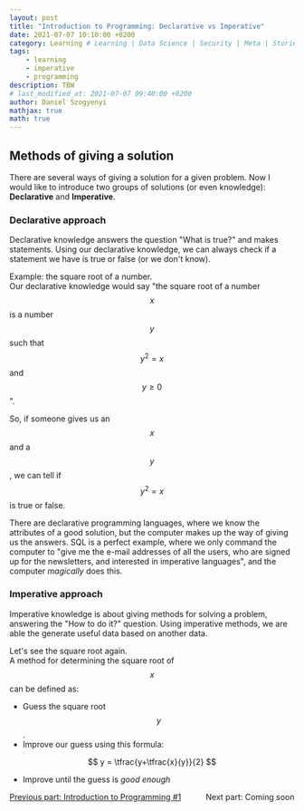 ```yaml
---
layout: post
title: "Introduction to Programming: Declarative vs Imperative"
date: 2021-07-07 10:10:00 +0200
category: Learning # Learning | Data Science | Security | Meta | Stories
tags:
    - learning
    - imperative
    - programming
description: TBW
# last_modified_at: 2021-07-07 09:40:00 +0200
author: Daniel Szogyenyi
mathjax: true
math: true
---
```


## Methods of giving a solution

There are several ways of giving a solution for a given problem. Now I would like to introduce two groups of solutions (or even knowledge): **Declarative** and **Imperative**.

### Declarative approach

Declarative knowledge answers the question "What is true?" and makes statements. Using our declarative knowledge, we can always check if a statement we have is true or false (or we don't know).

Example: the square root of a number.  
Our declarative knowledge would say "the square root of a number $$ x $$ is a number $$ y $$ such that $$ y^2 = x $$ and $$ y\geqslant0 $$ ".

So, if someone gives us an $$ x $$ and a $$ y $$, we can tell if $$ y^2=x $$ is true or false.

There are declarative programming languages, where we know the attributes of a good solution, but the computer makes up the way of giving us the answers. SQL is a perfect example, where we only command the computer to "give me the e-mail addresses of all the users, who are signed up for the newsletters, and interested in imperative languages", and the computer _magically_ does this.

### Imperative approach

Imperative knowledge is about giving methods for solving a problem, answering the "How to do it?" question. Using imperative methods, we are able the generate useful data based on another data.

Let's see the square root again.  
A method for determining the square root of $$ x $$ can be defined as:  

- Guess the square root $$ y $$.
- Improve our guess using this formula:

$$ y = \tfrac{y+\tfrac{x}{y}}{2} $$

- Improve until the guess is _good enough_



<div>
    <span style="display:block; float:left;"><a href="https://szogyenyid.github.io/learning/2021/07/06/introduction-to-programming-1.html">Previous part: Introduction to Programming #1</a></span> 
    <span style="display:block; float:right;">Next part: Coming soon</span>
</div>